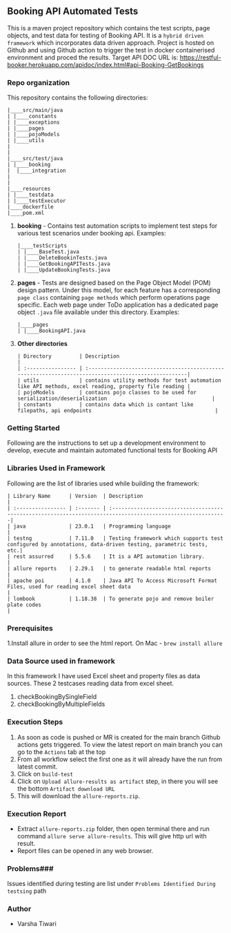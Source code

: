 ## Booking API Automated Tests ##

This is a maven project repository which contains the test scripts, page objects, and test data for testing of Booking API. It is a `hybrid driven framework` which incorporates data driven approach.
Project is hosted on Github and using Github action to trigger the test in docker containerised environment and proced the results.
Target API DOC URL is: https://restful-booker.herokuapp.com/apidoc/index.html#api-Booking-GetBookings

### Repo organization ###
This repository contains the following directories:

   ```
   |____src/main/java
   | |____constants
   | |____exceptions
   | |____pages
   | |____pojoModels
   | |____utils
   |
   |
   |____src/test/java
   | |____booking
   |  |____integration
   |
   |
   |____resources
   | |____testdata
   | |____testExecutor
   |____dockerfile
   |____pom.xml
   ```

1. **booking** - Contains test automation scripts to implement test steps for various test scenarios under
   booking api.
   Examples:
   ```
   |____testScripts
   | |____BaseTest.java
   | |____DeleteBookinTests.java
   | |____GetBookingAPITests.java
   | |____UpdateBookingTests.java
   ```

2. **pages** - Tests are designed based on the Page Object Model (POM) design pattern. Under this model, for each feature
   has a corresponding `page class` containing `page methods` which perform operations page specific.
   Each web page under ToDo application has a dedicated page object `.java` file available under this directory.
   Examples:
   ```
   |____pages
   | |____BookingAPI.java
   ```

3. **Other directories**
   ```
   | Directory         | Description                                                                                         |
   | :---------------- | :---------------------------------------------------------------------------------------------------|
   | utils             | contains utility methods for test automation like API methods, excel reading, property file reading |
   | pojoModels        | contains pojo classes to be used for serialization/deserialization                                  |
   | constants         | contains data which is contant like filepaths, api endpoints                                        |

   ```

### Getting Started ###

Following are the instructions to set up a development environment to develop, execute and maintain automated
functional tests for Booking API

### Libraries Used in Framework ###

Following are the list of libraries used while building the framework:

   ```
   | Library Name      | Version  | Description                                                                                                 |
   | :---------------- | :------- | :-----------------------------------------------------------------------------------------------------------|
   | java              | 23.0.1   | Programming language                                                                                        |
   | testng            | 7.11.0   | Testing framework which supports test configured by annotations, data-driven testing, parametric tests, etc.|
   | rest assurred     | 5.5.6    | It is a API automation library.                                                                             |
   | allure reports    | 2.29.1   | to generate readable html reports                                                                           |
   | apache poi        | 4.1.0    | Java API To Access Microsoft Format Files, used for reading excel sheet data                                |
   | lombook           | 1.18.38  | To generate pojo and remove boiler plate codes                                                              |
   ```

### Prerequisites ###

1.Install allure in order to see the html report. On Mac
    - `brew install allure`

### Data Source used in framework ###

In this framework I have used Excel sheet and property files as data sources. These 2 testcases reading data from excel sheet.
1. checkBookingBySingleField
2. checkBookingByMultipleFields

### Execution Steps ###

1. As soon as code is pushed or MR is created for the main branch Github actions gets triggered. To view the latest report on main branch you can go to the `Actions` tab at the top
2. From all workflow select the first one as it will already have the run from latest commit.
3. Click on `build-test`
4. Click on `Upload allure-results as artifact` step, in there you will see the bottom `Artifact download URL`
5. This will download the `allure-reports.zip`.


### Execution Report ###

- Extract `allure-reports.zip` folder, then open terminal there and run command `allure serve allure-results`. This will give http url with result.
- Report files can be opened in any web browser.

### Problems###
Issues identified during testing are list under `Problems Identified During testsing` path

### Author ###

- Varsha Tiwari
